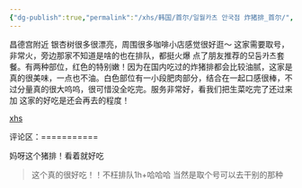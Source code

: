 ```yaml
---
{"dg-publish":true,"permalink":"/xhs/韩国/首尔/일월카츠 안국점 炸猪排_首尔/","tags":["rednote","首尔"],"created":"2025-03-17T22:56:11.808+08:00","updated":"2025-03-20T22:46:14.832+08:00"}
---
```


 

昌德宫附近
银杏树很多很漂亮，周围很多咖啡小店感觉很好逛～
这家需要取号，非常火，旁边那家不知道是啥的也在排队，都挺火爆
点了朋友推荐的모둠카츠套餐。有两种部位，红色的特别嫩！因为在国内吃过的炸猪排都会比较油腻，这家是真的很美味，一点也不油。白色部位有一小段肥肉部分，结合在一起口感很棒，不过分量真的很大呜呜，很可惜没全吃完。服务非常好，看我们把生菜吃完了还过来加
这家的好吃是还会再去的程度！

[xhs](https://www.xiaohongshu.com/explore/673b897b000000000202b226?xsec_token=ABedlK0mJpHKXVhHhsR_CTJm-m5W6rpJCt-C84XnsjMoI=&xsec_source=pc_user)

评论区：===========

妈呀这个猪排！看着就好吃

> 这个真的很好吃！！不枉排队1h+哈哈哈 当然是取个号可以去干别的那种